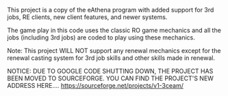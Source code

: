 This project is a copy of the eAthena program with added support for 3rd jobs, RE clients, new client features, and newer systems.

The game play in this code uses the classic RO game mechanics and all the jobs (including 3rd jobs) are coded to play using these mechanics.

Note: This project WILL NOT support any renewal mechanics except for the renewal casting system for 3rd job skills and other skills made in renewal.

NOTICE: DUE TO GOOGLE CODE SHUTTING DOWN, THE PROJECT HAS BEEN MOVED TO SOURCEFORGE. YOU CAN FIND THE PROJECT'S NEW ADDRESS HERE....
https://sourceforge.net/projects/v1-3ceam/